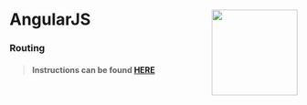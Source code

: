 # AngularJS <img align="right" src="https://github.com/Learning-Fuze/prototypes_C2.17/blob/assets/assets/images/logos/LF_LOGO.png?raw=true" width="150">
### Routing

>#### Instructions can be found <a href="http://learning-fuze.github.io/prototypes_C2.17/#/AngularJS-Routes" target="_blank">HERE</a>
